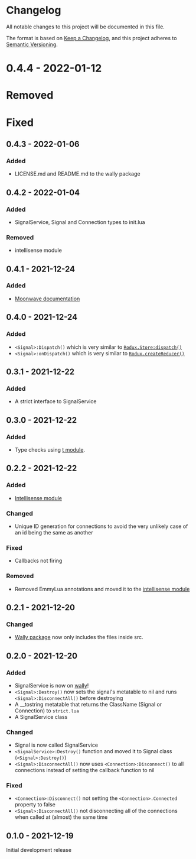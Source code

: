# Changelog
All notable changes to this project will be documented in this file.

The format is based on [Keep a Changelog](https://keepachangelog.com/en/1.0.0/),
and this project adheres to [Semantic Versioning](https://semver.org/spec/v2.0.0.html).  

# 0.4.4 - 2022-01-12
# Removed



# Fixed
## 0.4.3 - 2022-01-06
### Added

- LICENSE.md and README.md to the wally package

## 0.4.2 - 2022-01-04
### Added

- SignalService, Signal and Connection types to init.lua

### Removed

- intellisense module

## 0.4.1 - 2021-12-24
### Added

- [Moonwave documentation](https://zxibs.github.io/SignalService/)

## 0.4.0 - 2021-12-24
### Added

- `<Signal>:Dispatch()` which is very similar to [`Rodux.Store:dispatch()`](https://roblox.github.io/rodux/api-reference/#storedispatch)
- `<Signal>:onDispatch()` which is very similar to [`Rodux.createReducer()`](https://roblox.github.io/rodux/api-reference/#roduxcreatereducer)

## 0.3.1 - 2021-12-22
### Added

- A strict interface to SignalService

## 0.3.0 - 2021-12-22
### Added

- Type checks using [t module](https://github.com/osyrisrblx/t).

## 0.2.2 - 2021-12-22
### Added

- [Intellisense module](https://github.com/zxibs/SignalService/blob/main/src/intellisense.lua)

### Changed

- Unique ID generation for connections to avoid the very unlikely case of an id being the same as another

### Fixed

- Callbacks not firing

### Removed

- Removed EmmyLua annotations and moved it to the [intellisense module](https://github.com/zxibs/SignalService/blob/main/src/intellisense.lua)

## 0.2.1 - 2021-12-20
### Changed

- [Wally package](https://wally.run/package/zxibs/signalservice) now only includes the files inside src.

## 0.2.0 - 2021-12-20
### Added

- SignalService is now on [wally](https://wally.run/package/zxibs/signalservice)!
- `<Signal>:Destroy()` now sets the signal's metatable to nil and runs `<Signal>:DisconnectAll()` before destroying
- A __tostring metatable that returns the ClassName (Signal or Connection) to `strict.lua`
- A SignalService class

### Changed

- Signal is now called SignalService
- `<SignalService>:Destroy()` function and moved it to Signal class (`<Signal>:Destroy()`)
- `<Signal>:DisconnectAll()` now uses `<Connection>:Disconnect()` to all connections instead of setting the callback function to nil

### Fixed

- `<Connection>:Disconnect()` not setting the `<Connection>.Connected` property to false
- `<Signal>:DisconnectAll()` not disconnecting all of the connections when called at (almost) the same time

## 0.1.0 - 2021-12-19

Initial development release
